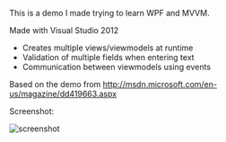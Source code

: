 This is a demo I made trying to learn WPF and MVVM.

Made with Visual Studio 2012

* Creates multiple views/viewmodels at runtime
* Validation of multiple fields when entering text
* Communication between viewmodels using events

Based on the demo from http://msdn.microsoft.com/en-us/magazine/dd419663.aspx

Screenshot:

![screenshot](https://raw.github.com/burnsba/TileToLonLat/master/screenshot.png)